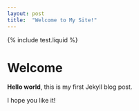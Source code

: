 ```yaml
---
layout: post
title:  "Welcome to My Site!"
---
```


{% include test.liquid %}

# Welcome

**Hello world**, this is my first Jekyll blog post.

I hope you like it!
